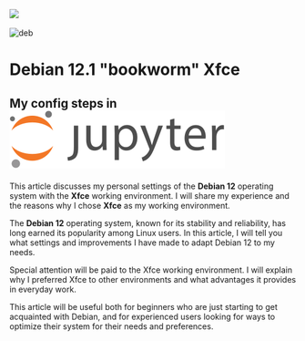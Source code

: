 [![](https://cf-courses-data.s3.us.cloud-object-storage.appdomain.cloud/IBMDeveloperSkillsNetwork-PY0101EN-SkillsNetwork/IDSNlogo.png)](https://github.com/Ssobol7/Debian-12-Xfce-My-Config/blob/main/debian12custom-RUS.ipynb)

![deb](https://github.com/Ssobol7/Debian-12-Xfce-My-Config/assets/135639288/ff4cb72e-08b0-4ce3-9ef2-8562c3365846) 

# Debian 12.1 "bookworm" Xfce 

## My config steps in  [![start:](https://github.com/Ssobol7/Debian-12-Xfce-My-Config/blob/main/img/rectanglelogo-greytext-orangebody-greymoons.svg)](https://github.com/Ssobol7/Debian-12-Xfce-My-Config/blob/main/debian12custom-RUS.ipynb)


This article discusses my personal settings of the **Debian 12** operating system with the **Xfce** working environment.
I will share my experience and the reasons why I chose **Xfce** as my working environment.

The **Debian 12** operating system, known for its stability and reliability, has long earned its popularity among Linux users. In this article, I will tell you what settings and improvements I have made to adapt Debian 12 to my needs.

Special attention will be paid to the Xfce working environment. I will explain why I preferred Xfce to other environments and what advantages it provides in everyday work.

This article will be useful both for beginners who are just starting to get acquainted with Debian, and for experienced users looking for ways to optimize their system for their needs and preferences.
